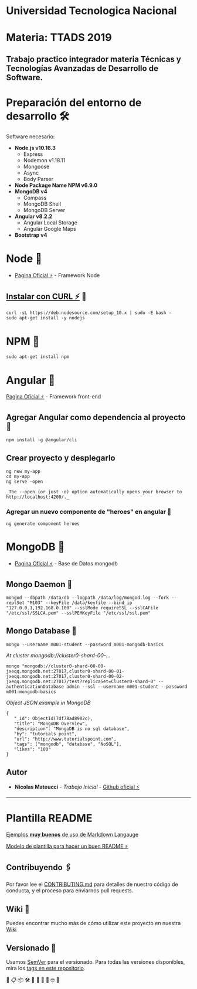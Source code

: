 # Universidad Tecnologica Nacional
# Materia: TTADS 2019 

## Trabajo practico integrador materia Técnicas y Tecnologías Avanzadas de Desarrollo de Software.

# Preparación del entorno de desarrollo 🛠️

Software necesario:
* **Node.js v10.16.3**
  * Express 
  * Nodemon v1.18.11
  * Mongoose
  * Async
  * Body Parser
* **Node Package Name NPM v6.9.0**
* **MongoDB v4**
  * Compass
  * MongoDB Shell
  * MongoDB Server
* **Angular v8.2.2**
  * Angular Local Storage
  * Angular Google Maps
* **Bootstrap v4**


# Node 🚀

* [Pagina Oficial ️️️️️⚡️](https://nodejs.org/es/) - Framework Node

## [Instalar con CURL ⚡️](https://github.com/nodesource/distributions#debinstall) 🔧

```
curl -sL https://deb.nodesource.com/setup_10.x | sudo -E bash -
sudo apt-get install -y nodejs
```
# NPM 🚀

```
sudo apt-get install npm
```

# Angular 🚀

[Pagina Oficial ⚡️](https://angular.io/start) - Framework front-end
## Agregar Angular como dependencia al proyecto 🔧

```
npm install -g @angular/cli
```

## Crear proyecto y desplegarlo
```
ng new my-app
cd my-app
ng serve –open 
```
	_The --open (or just -o) option automatically opens your browser to http://localhost:4200/._


### Agregar un nuevo componente de "heroes" en angular 🔧
```
ng generate component heroes
```

# MongoDB 🚀

* [Pagina Oficial ⚡️](https://www.mongodb.com/es) - Base de Datos mongodb

## Mongo Daemon 🔧
```
mongod --dbpath /data/db --logpath /data/log/mongod.log --fork --replSet "M103" --keyFile /data/keyfile --bind_ip "127.0.0.1,192.168.0.100" --sslMode requireSSL --sslCAFile "/etc/ssl/SSLCA.pem" --sslPEMKeyFile "/etc/ssl/ssl.pem"
```

## Mongo Database 🔧

```
mongo --username m001-student --password m001-mongodb-basics
```

_At cluster mongodb://cluster0-shard-00-..._
```
mongo "mongodb://cluster0-shard-00-00-jxeqq.mongodb.net:27017,cluster0-shard-00-01-jxeqq.mongodb.net:27017,cluster0-shard-00-02-jxeqq.mongodb.net:27017/test?replicaSet=Cluster0-shard-0" --authenticationDatabase admin --ssl --username m001-student --password m001-mongodb-basics
```

_Object JSON example in MongoDB_

```
{
   "_id": ObjectId(7df78ad8902c),
   "title": "MongoDB Overview", 
   "description": "MongoDB is no sql database",
   "by": "tutorials point",
   "url": "http://www.tutorialspoint.com",
   "tags": ["mongodb", "database", "NoSQL"],
   "likes": "100"
}
```
## Autor

* **Nicolas Mateucci** - *Trabajo Inicial* - [Github oficial ⚡️](https://github.com/nicomateucci)

--------------------------------------------------------

# Plantilla README

[Ejemplos **muy buenos** de uso de Markdown Langauge](https://github.com/ricval/Documentacion/blob/master/Guias/GitHub/mastering-markdown.md#ejemplos)

[Modelo de plantilla para hacer un buen README ⚡️](https://gist.github.com/Villanuevand/6386899f70346d4580c723232524d35a)

## Contribuyendo 🖇️

Por favor lee el [CONTRIBUTING.md](https://gist.github.com/villanuevand/xxxxxx) para detalles de nuestro código de conducta, y el proceso para enviarnos pull requests.

## Wiki 📖

Puedes encontrar mucho más de cómo utilizar este proyecto en nuestra [Wiki](https://github.com/tu/proyecto/wiki)

## Versionado 📌

Usamos [SemVer](http://semver.org/) para el versionado. Para todas las versiones disponibles, mira los [tags en este repositorio](https://github.com/tu/proyecto/tags).

🚀 📋 📦 🛠️ 📄 🎁 📢 🍺 🤓 🔧

